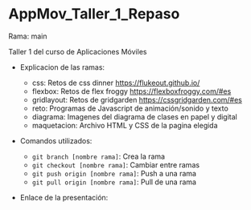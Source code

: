# AppMov_Taller_1_Repaso

Rama: main

Taller 1 del curso de Aplicaciones Móviles

- Explicacion de las ramas:

  - css: Retos de css dinner https://flukeout.github.io/
  - flexbox: Retos de flex froggy https://flexboxfroggy.com/#es
  - gridlayout: Retos de gridgarden https://cssgridgarden.com/#es
  - reto: Programas de Javascript de animación/sonido y texto
  - diagrama: Imagenes del diagrama de clases en papel y digital
  - maquetacion: Archivo HTML y CSS de la pagina elegida

- Comandos utilizados:
  - `git branch [nombre rama]`: Crea la rama
  - `git checkout [nombre rama]`: Cambiar entre ramas
  - `git push origin [nombre rama]`: Push a una rama
  - `git pull origin [nombre rama]`: Pull de una rama

- Enlace de la presentación: 
